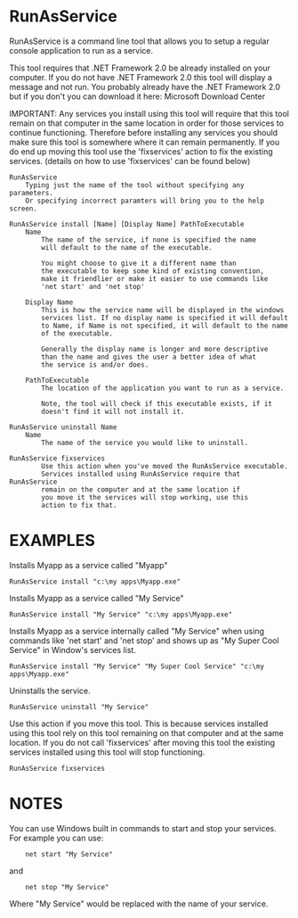 # RunAsService
RunAsService is a command line tool that allows you to setup a regular  console application to run as a service.

This tool requires that .NET Framework 2.0 be already installed on your computer.
If you do not have .NET Framework 2.0 this tool will display a message and not run.
You probably already have the .NET Framework 2.0 but if you don't you can download 
it here: Microsoft Download Center

IMPORTANT: Any services you install using this tool will
require that this tool remain on that computer in the same
location in order for those services to continue functioning. Therefore
before installing any services you should make sure this tool is
somewhere where it can remain permanently. If you do end up moving
this tool use the 'fixservices' action to fix the existing services.
(details on how to use 'fixservices' can be found below)

    RunAsService
        Typing just the name of the tool without specifying any parameters.
        Or specifying incorrect paramters will bring you to the help screen.

    RunAsService install [Name] [Display Name] PathToExecutable
        Name
            The name of the service, if none is specified the name 
            will default to the name of the executable.

            You might choose to give it a different name than 
            the executable to keep some kind of existing convention, 
            make it friendlier or make it easier to use commands like 
            'net start' and 'net stop'
    
        Display Name
            This is how the service name will be displayed in the windows
            services list. If no display name is specified it will default
            to Name, if Name is not specified, it will default to the name
            of the executable.

            Generally the display name is longer and more descriptive
            than the name and gives the user a better idea of what
            the service is and/or does.

        PathToExecutable
            The location of the application you want to run as a service.
        
            Note, the tool will check if this executable exists, if it
            doesn't find it will not install it.

    RunAsService uninstall Name
        Name
            The name of the service you would like to uninstall.

    RunAsService fixservices
            Use this action when you've moved the RunAsService executable.
            Services installed using RunAsService require that RunAsService
            remain on the computer and at the same location if
            you move it the services will stop working, use this
            action to fix that.

# EXAMPLES


Installs Myapp as a service called "Myapp"

    RunAsService install "c:\my apps\Myapp.exe"
    
Installs Myapp as a service called "My Service"

    RunAsService install "My Service" "c:\my apps\Myapp.exe"

Installs Myapp as a service internally called "My Service" when 
using commands like 'net start' and 'net stop' and shows up as 
"My Super Cool Service" in Window's services list.

    RunAsService install "My Service" "My Super Cool Service" "c:\my apps\Myapp.exe"

Uninstalls the service.
        
    RunAsService uninstall "My Service"

Use this action if you move this tool. This is because services
installed using this tool rely on this tool remaining on that 
computer and at the same location. If you do not call 'fixservices'
after moving this tool the existing services installed using this
tool will stop functioning.

    RunAsService fixservices

# NOTES

You can use Windows built in commands to start and stop your services. For example you can use:

        net start "My Service"
        
and

        net stop "My Service"
    
Where "My Service" would be replaced with the name of your service.
